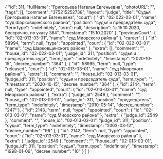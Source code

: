 {
    "id": 311,
    "fullName": "Григорьева Наталья Евгеньевна",
    "photoURL": "",
    "tags": [],
    "comment": "375215252738",
    "layout": "judge",
    "title": "Судья Григорьева Наталья Евгеньевна",
    "court": {
        "id": "02-022-03-01",
        "name": "суд Шарковщинского района",
        "position": "судья и председатель суда",
        "termType": "indefinitely",
        "term": null,
        "description": "c 15.10.2020, бессрочно, по указу 364",
        "timestamp": "15.10.2020"
    },
    "previousCourt": {
        "id": "02-013-03-01",
        "name": "суд Миорского района"
    },
    "career": [
        {
            "id": 58994,
            "term": null,
            "type": "appointed",
            "court": {
                "id": "02-022-03-01",
                "name": "суд Шарковщинского района"
            },
            "extra": [],
            "comment": "",
            "house_id": "02-022-03-01",
            "judge_id": 311,
            "position": "судья и председатель суда",
            "term_type": "indefinitely",
            "timestamp": "2020-10-15",
            "decree_number": "364"
        },
        {
            "id": 58995,
            "term": null,
            "type": "released",
            "court": {
                "id": "02-013-03-01",
                "name": "суд Миорского района"
            },
            "extra": [],
            "comment": "",
            "house_id": "02-013-03-01",
            "judge_id": 311,
            "position": "судья и председатель суда",
            "term_type": "",
            "timestamp": "2020-10-15",
            "decree_number": "364"
        },
        {
            "id": 2144,
            "term": null,
            "type": "appointed",
            "court": {
                "id": "02-013-03-01",
                "name": "суд Миорского района"
            },
            "extra": {
                "judge_id": 2549
            },
            "comment": "",
            "house_id": "02-013-03-01",
            "judge_id": 311,
            "position": "председатель",
            "term_type": "indefinitely",
            "timestamp": "2010-05-14",
            "decree_number": "247"
        },
        {
            "id": 2143,
            "term": null,
            "type": "appointed",
            "court": {
                "id": "02-013-03-01",
                "name": "суд Миорского района"
            },
            "extra": {
                "judge_id": 2549
            },
            "comment": "",
            "house_id": "02-013-03-01",
            "judge_id": 311,
            "position": "судья",
            "term_type": "indefinitely",
            "timestamp": "2003-03-12",
            "decree_number": "99"
        },
        {
            "id": 2142,
            "term": null,
            "type": "appointed",
            "court": {
                "id": "02-013-03-01",
                "name": "суд Миорского района"
            },
            "extra": {
                "judge_id": 2549
            },
            "comment": "",
            "house_id": "02-013-03-01",
            "judge_id": 311,
            "position": "судья",
            "term_type": "indefinitely",
            "timestamp": "1998-01-09",
            "decree_number": "16"
        }
    ]
}